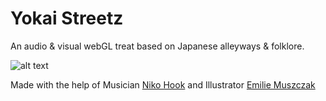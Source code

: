 # Yokai Streetz
An audio & visual webGL treat based on Japanese alleyways & folklore.

![alt text](https://github.com/wagybwoi/Yokai-Streetz/blob/master/yokai.gif "YOKAI STREETZ")

Made with the help of Musician [Niko Hook](http://hooksonic.com/) and Illustrator [Emilie Muszczak](https://www.instagram.com/emim.k/?hl=en)
